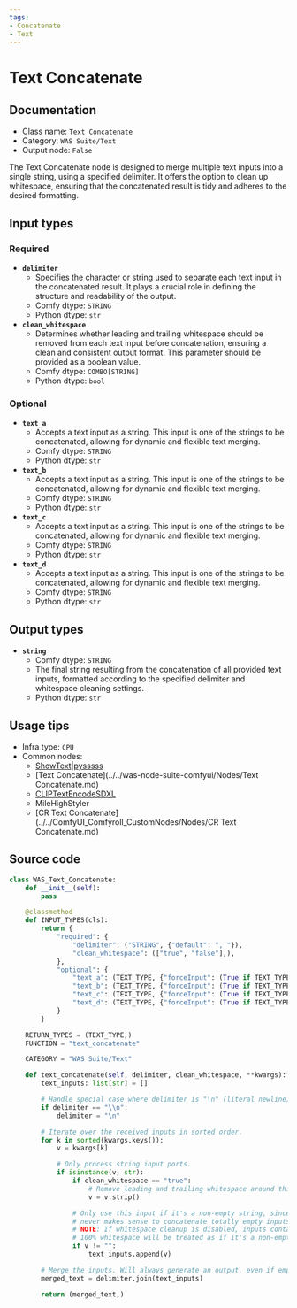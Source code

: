 ```yaml
---
tags:
- Concatenate
- Text
---
```


# Text Concatenate
## Documentation
- Class name: `Text Concatenate`
- Category: `WAS Suite/Text`
- Output node: `False`

The Text Concatenate node is designed to merge multiple text inputs into a single string, using a specified delimiter. It offers the option to clean up whitespace, ensuring that the concatenated result is tidy and adheres to the desired formatting.
## Input types
### Required
- **`delimiter`**
    - Specifies the character or string used to separate each text input in the concatenated result. It plays a crucial role in defining the structure and readability of the output.
    - Comfy dtype: `STRING`
    - Python dtype: `str`
- **`clean_whitespace`**
    - Determines whether leading and trailing whitespace should be removed from each text input before concatenation, ensuring a clean and consistent output format. This parameter should be provided as a boolean value.
    - Comfy dtype: `COMBO[STRING]`
    - Python dtype: `bool`
### Optional
- **`text_a`**
    - Accepts a text input as a string. This input is one of the strings to be concatenated, allowing for dynamic and flexible text merging.
    - Comfy dtype: `STRING`
    - Python dtype: `str`
- **`text_b`**
    - Accepts a text input as a string. This input is one of the strings to be concatenated, allowing for dynamic and flexible text merging.
    - Comfy dtype: `STRING`
    - Python dtype: `str`
- **`text_c`**
    - Accepts a text input as a string. This input is one of the strings to be concatenated, allowing for dynamic and flexible text merging.
    - Comfy dtype: `STRING`
    - Python dtype: `str`
- **`text_d`**
    - Accepts a text input as a string. This input is one of the strings to be concatenated, allowing for dynamic and flexible text merging.
    - Comfy dtype: `STRING`
    - Python dtype: `str`
## Output types
- **`string`**
    - Comfy dtype: `STRING`
    - The final string resulting from the concatenation of all provided text inputs, formatted according to the specified delimiter and whitespace cleaning settings.
    - Python dtype: `str`
## Usage tips
- Infra type: `CPU`
- Common nodes:
    - [ShowText|pysssss](../../ComfyUI-Custom-Scripts/Nodes/ShowText|pysssss.md)
    - [Text Concatenate](../../was-node-suite-comfyui/Nodes/Text Concatenate.md)
    - [CLIPTextEncodeSDXL](../../Comfy/Nodes/CLIPTextEncodeSDXL.md)
    - MileHighStyler
    - [CR Text Concatenate](../../ComfyUI_Comfyroll_CustomNodes/Nodes/CR Text Concatenate.md)



## Source code
```python
class WAS_Text_Concatenate:
    def __init__(self):
        pass

    @classmethod
    def INPUT_TYPES(cls):
        return {
            "required": {
                "delimiter": ("STRING", {"default": ", "}),
                "clean_whitespace": (["true", "false"],),
            },
            "optional": {
                "text_a": (TEXT_TYPE, {"forceInput": (True if TEXT_TYPE == 'STRING' else False)}),
                "text_b": (TEXT_TYPE, {"forceInput": (True if TEXT_TYPE == 'STRING' else False)}),
                "text_c": (TEXT_TYPE, {"forceInput": (True if TEXT_TYPE == 'STRING' else False)}),
                "text_d": (TEXT_TYPE, {"forceInput": (True if TEXT_TYPE == 'STRING' else False)}),
            }
        }

    RETURN_TYPES = (TEXT_TYPE,)
    FUNCTION = "text_concatenate"

    CATEGORY = "WAS Suite/Text"

    def text_concatenate(self, delimiter, clean_whitespace, **kwargs):
        text_inputs: list[str] = []

        # Handle special case where delimiter is "\n" (literal newline).
        if delimiter == "\\n":
            delimiter = "\n"

        # Iterate over the received inputs in sorted order.
        for k in sorted(kwargs.keys()):
            v = kwargs[k]

            # Only process string input ports.
            if isinstance(v, str):
                if clean_whitespace == "true":
                    # Remove leading and trailing whitespace around this input.
                    v = v.strip()

                # Only use this input if it's a non-empty string, since it
                # never makes sense to concatenate totally empty inputs.
                # NOTE: If whitespace cleanup is disabled, inputs containing
                # 100% whitespace will be treated as if it's a non-empty input.
                if v != "":
                    text_inputs.append(v)

        # Merge the inputs. Will always generate an output, even if empty.
        merged_text = delimiter.join(text_inputs)

        return (merged_text,)

```
